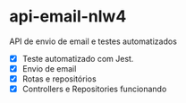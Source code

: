 # api-email-nlw4
API de envio de email e testes automatizados

- [x] Teste automatizado com Jest.
- [x] Envio de email
- [x] Rotas e repositórios
- [x] Controllers e Repositories funcionando